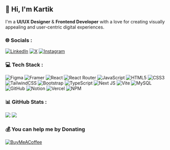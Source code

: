 ## 👋 Hi, I'm Kartik

I'm a **UI/UX Designer** & **Frontend Developer** with a love for creating visually appealing and user-centric digital experiences.

### 🌐 Socials :

[![LinkedIn](https://img.shields.io/badge/LinkedIn-%230077B5.svg?style=for-the-badge&logo=linkedin&logoColor=white)](https://linkedin.com/in/01kartic)
[![X](https://img.shields.io/badge/X-black.svg?style=for-the-badge&logo=X&logoColor=white)](https://x.com/01_kartic) 
[![Instagram](https://img.shields.io/badge/Instagram-%23E4405F.svg?style=for-the-badge&logo=Instagram&logoColor=white)](https://instagram.com/01_kartic)

### 💻 Tech Stack :

![Figma](https://img.shields.io/badge/figma-white.svg?style=for-the-badge&logo=figma&logoColor=black)
![Framer](https://img.shields.io/badge/Framer-black?style=for-the-badge&logo=framer&logoColor=white)
![React](https://img.shields.io/badge/react-%2320232a.svg?style=for-the-badge&logo=react&logoColor=%2361DAFB)
![React Router](https://img.shields.io/badge/React_Router-CA4245?style=for-the-badge&logo=react-router&logoColor=white)
![JavaScript](https://img.shields.io/badge/javascript-%23323330.svg?style=for-the-badge&logo=javascript&logoColor=%23F7DF1E)
![HTML5](https://img.shields.io/badge/html5-%23E34F26.svg?style=for-the-badge&logo=html5&logoColor=white)
![CSS3](https://img.shields.io/badge/css3-%231572B6.svg?style=for-the-badge&logo=css3&logoColor=white)
![TailwindCSS](https://img.shields.io/badge/tailwindcss-%2338B2AC.svg?style=for-the-badge&logo=tailwind-css&logoColor=white)
![Bootstrap](https://img.shields.io/badge/bootstrap-%238511FA.svg?style=for-the-badge&logo=bootstrap&logoColor=white)
![TypeScript](https://img.shields.io/badge/typescript-%23007ACC.svg?style=for-the-badge&logo=typescript&logoColor=white)
![Next JS](https://img.shields.io/badge/Next-black?style=for-the-badge&logo=next.js&logoColor=white)
![Vite](https://img.shields.io/badge/vite-%23646CFF.svg?style=for-the-badge&logo=vite&logoColor=white)
![MySQL](https://img.shields.io/badge/mysql-4479A1.svg?style=for-the-badge&logo=mysql&logoColor=white)
![GitHub](https://img.shields.io/badge/github-%23121011.svg?style=for-the-badge&logo=github&logoColor=white)
![Notion](https://img.shields.io/badge/Notion-%23000000.svg?style=for-the-badge&logo=notion&logoColor=white)
![Vercel](https://img.shields.io/badge/vercel-%23000000.svg?style=for-the-badge&logo=vercel&logoColor=white)
![NPM](https://img.shields.io/badge/NPM-%23CB3837.svg?style=for-the-badge&logo=npm&logoColor=white)

### 📊 GitHub Stats :

![](https://github-readme-streak-stats.herokuapp.com/?user=01kartic&theme=transparent&hide_border=true)
![](https://github-readme-stats.vercel.app/api/top-langs/?username=01kartic&theme=transparent&hide_border=true&include_all_commits=false&count_private=false&layout=compact)

### 💰 You can help me by Donating

[![BuyMeACoffee](https://img.shields.io/badge/Buy%20Me%20a%20Coffee-ffdd00?style=for-the-badge&logo=buy-me-a-coffee&logoColor=black)](https://buymeacoffee.com/kartic) 
